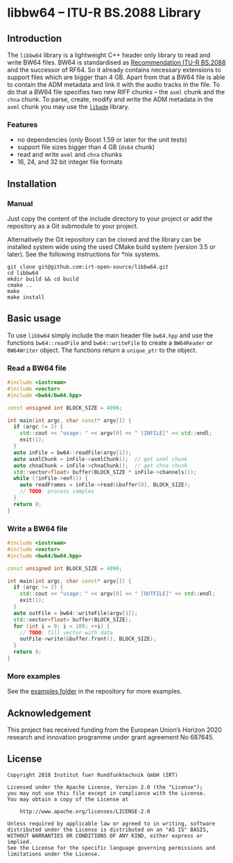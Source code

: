 # libbw64 – ITU-R BS.2088 Library

## Introduction

The `libbw64` library is a lightweight C++ header only library to read and write
BW64 files. BW64 is standardised as [Recommendation ITU-R
BS.2088](https://www.itu.int/rec/R-REC-BS.2088/en) and the successor of RF64. So
it already contains necessary extensions to support files which are bigger than
4 GB. Apart from that a BW64 file is able to contain the ADM metadata and link
it with the audio tracks in the file. To do that a BW64 file specifies two new
RIFF chunks – the `axml` chunk and the `chna` chunk. To parse, create, modify
and write the ADM metadata in the `axml` chunk you may use the
[`libadm`](https://github.com/irt-open-source/libadm) library.

### Features

- no dependencies (only Boost 1.59 or later for the unit tests)
- support file sizes bigger than 4 GB (`ds64` chunk)
- read and write `axml` and `chna` chunks
- 16, 24, and 32 bit integer file formats

## Installation

### Manual

Just copy the content of the include directory to your project or add the
repository as a Git submodule to your project.

Alternatively the Git repository can be cloned and the library can be installed
system wide using the used CMake build system (version 3.5 or later). See the
following instructions for *nix systems.

```
git clone git@github.com:irt-open-source/libbw64.git
cd libbw64
mkdir build && cd build
cmake ..
make
make install
```

## Basic usage

To use `libbw64` simply include the main header file `bw64.hpp` and use the
functions `bw64::readFile` and `bw64::writeFile` to create a `BW64Reader` or
`BW64Writer` object. The functions return a `unique_ptr` to the object.

### Read a BW64 file

```cpp
#include <iostream>
#include <vector>
#include <bw64/bw64.hpp>

const unsigned int BLOCK_SIZE = 4096;

int main(int argc, char const* argv[]) {
  if (argc != 2) {
    std::cout << "usage: " << argv[0] << " [INFILE]" << std::endl;
    exit(1);
  }
  auto inFile = bw64::readFile(argv[1]);
  auto axmlChunk = inFile->axmlChunk();  // get axml chunk
  auto chnaChunk = inFile->chnaChunk();  // get chna chunk
  std::vector<float> buffer(BLOCK_SIZE * inFile->channels());
  while (!inFile->eof()) {
    auto readFrames = inFile->read(&buffer[0], BLOCK_SIZE);
    // TODO: process samples
  }
  return 0;
}
```

### Write a BW64 file

```cpp
#include <iostream>
#include <vector>
#include <bw64/bw64.hpp>

const unsigned int BLOCK_SIZE = 4096;

int main(int argc, char const* argv[]) {
  if (argc != 2) {
    std::cout << "usage: " << argv[0] << " [OUTFILE]" << std::endl;
    exit(1);
  }
  auto outFile = bw64::writeFile(argv[1]);
  std::vector<float> buffer(BLOCK_SIZE);
  for (int i = 0; i < 100; ++i) {
    // TODO: fill vector with data
    outFile->write(&buffer.front(), BLOCK_SIZE);
  }
  return 0;
}
```

### More examples

See the [examples folder](examples) in the repository for more examples.

## Acknowledgement

This project has received funding from the European Union’s Horizon 2020
research and innovation programme under grant agreement No 687645.

## License

```
Copyright 2018 Institut fuer Rundfunktechnik GmbH (IRT)

Licensed under the Apache License, Version 2.0 (the "License");
you may not use this file except in compliance with the License.
You may obtain a copy of the License at

    http://www.apache.org/licenses/LICENSE-2.0

Unless required by applicable law or agreed to in writing, software
distributed under the License is distributed on an "AS IS" BASIS,
WITHOUT WARRANTIES OR CONDITIONS OF ANY KIND, either express or implied.
See the License for the specific language governing permissions and
limitations under the License.
```
